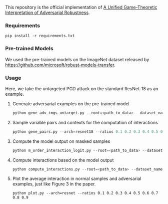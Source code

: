 This repository is the official implementation of [A Unified Game-Theoretic Interpretation of Adversarial Robustness](https://arxiv.org/abs/2103.07364). 

### Requirements

```
pip install -r requirements.txt
```

### Pre-trained Models

We used the pre-trained models on the ImageNet dataset released by https://github.com/microsoft/robust-models-transfer.

### Usage

Here, we take the untargeted PGD attack on the standard ResNet-18 as an example.

1. Generate adversarial examples on the pre-trained model

   ```python
   python gene_adv_imgs_untarget.py --root=<path_to_data> --dataset_name=imagenet --arch=resnet18 --std_model_path=<path_to_model>
   ```

2. Sample variable pairs and contexts for the computation of interactions

   ```python
   python gene_pairs.py --arch=resnet18 --ratios 0.1 0.2 0.3 0.4 0.5 0.6 0.7 0.8 0.9
   ```

3. Compute the model output on masked samples

   ```python
   python m_order_interaction_logit.py --root=<path_to_data> --dataset_name=imagenet --arch=resnet18 --std_model_path=<path_to_model> --ratios 0.1 0.2 0.3 0.4 0.5 0.6 0.7 0.8 0.9
   ```

4. Compute interactions based on the model output

   ```python
   python compute_interactions.py --root=<path_to_data> --dataset_name=imagenet --arch=resnet18 --std_model_path=<path_to_model> --ratios 0.1 0.2 0.3 0.4 0.5 0.6 0.7 0.8 0.9
   ```

5. Plot the average interaction in normal samples and adversarial examples, just like Figure 3 in the paper.

   ```
   python plot.py --arch=resnet --ratios 0.1 0.2 0.3 0.4 0.5 0.6 0.7 0.8 0.9
   ```

   